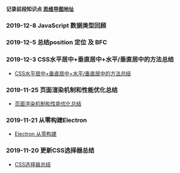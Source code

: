 #### 记录前段知识点  [思维导图地址](http://naotu.baidu.com/file/5d5edb37dff1465c195b469eb11b5b6a?token=66fa896e731a700e)








### 2019-12-8 JavaScript 数据类型回顾


### 2019-12-5 总结position 定位 及 BFC

### 2019-12-3 CSS水平居中+垂直居中+水平/垂直居中的方法总结
- [CSS水平居中+垂直居中+水平/垂直居中的方法总结](https://juejin.im/post/5de639636fb9a0160c40ff5a#heading-0) 


### 2019-11-25 页面渲染机制和性能优化总结
- [页面渲染机制和性能优化总结](https://juejin.im/post/5ddb7f38f265da7de667d2d5#heading-0)

### 2019-11-21 从零构建Electron 

- [Electron 从零构建](https://juejin.im/post/5dd66245f265da47a521b280)


### 2019-11-20 更新CSS选择器总结
- [CSS选择器总结](https://juejin.im/post/5dd660036fb9a05a5f45ce8b) 

